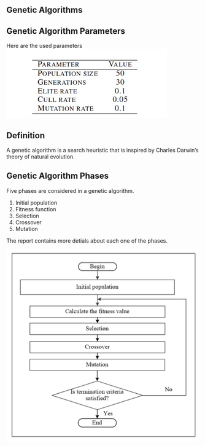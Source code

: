 ## Genetic Algorithms 
## Genetic Algorithm Parameters
Here are the used parameters
![img](https://github.com/Sarah-HA-2021/MLDM_HomeWork/blob/main/Project/images/GA_parameters.jpg)

## Definition 
A genetic algorithm is a search heuristic that is inspired by Charles Darwin’s theory of natural evolution.

## Genetic Algorithm Phases 
Five phases are considered in a genetic algorithm.

1. Initial population
2. Fitness function
3. Selection
4. Crossover
5. Mutation

The report contains more detials about each one of the phases.

![img](https://github.com/Sarah-HA-2021/MLDM_HomeWork/blob/main/Project/images/genetic_algorithm.png)

